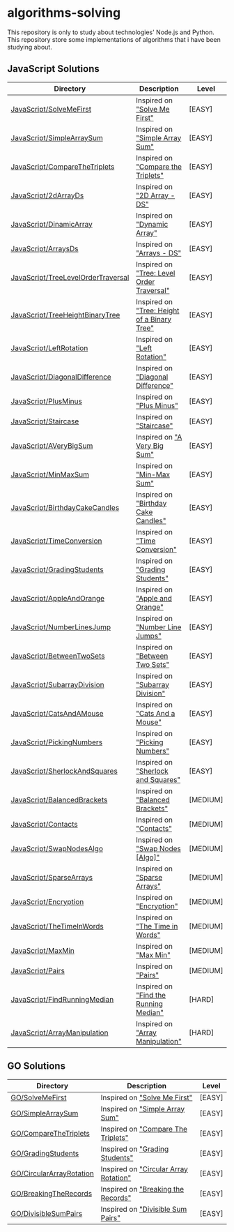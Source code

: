 # algorithms-solving

This repository is only to study about technologies' Node.js and Python.  
This repository store some implementations of algorithms that i have been studying about.

## JavaScript Solutions

| Directory                                                                          | Description                                                                                                             | Level    |
| ---------------------------------------------------------------------------------- | ----------------------------------------------------------------------------------------------------------------------- | -------- |
| [JavaScript/SolveMeFirst](/JavaScript/SolveMeFirst/index.js)                       | Inspired on ["Solve Me First"](https://www.hackerrank.com/challenges/solve-me-first/problem)                            | [EASY]   |
| [JavaScript/SimpleArraySum](/JavaScript/SimpleArraySum/index.js)                   | Inspired on ["Simple Array Sum"](https://www.hackerrank.com/challenges/simple-array-sum/problem)                        | [EASY]   |
| [JavaScript/CompareTheTriplets](/JavaScript/CompareTheTriplets/index.js)           | Inspired on ["Compare the Triplets"](https://www.hackerrank.com/challenges/compare-the-triplets/problem)                | [EASY]   |
| [JavaScript/2dArrayDs](/JavaScript/2dArrayDs/index.js)                             | Inspired on ["2D Array - DS"](https://www.hackerrank.com/challenges/2d-array/problem)                                   | [EASY]   |
| [JavaScript/DinamicArray](/JavaScript/DinamicArray/index.js)                       | Inspired on ["Dynamic Array"](https://www.hackerrank.com/challenges/dynamic-array/problem)                              | [EASY]   |
| [JavaScript/ArraysDs](/JavaScript/ArraysDs/index.js)                               | Inspired on ["Arrays - DS"](https://www.hackerrank.com/challenges/arrays-ds/problem)                                    | [EASY]   |
| [JavaScript/TreeLevelOrderTraversal](/JavaScript/TreeLevelOrderTraversal/index.ts) | Inspired on ["Tree: Level Order Traversal"](https://www.hackerrank.com/challenges/tree-level-order-traversal/problem)   | [EASY]   |
| [JavaScript/TreeHeightBinaryTree](/JavaScript/TreeHeightBinaryTree/index.ts)       | Inspired on ["Tree: Height of a Binary Tree"](https://www.hackerrank.com/challenges/tree-level-order-traversal/problem) | [EASY]   |
| [JavaScript/LeftRotation](/JavaScript/LeftRotation/index.js)                       | Inspired on ["Left Rotation"](https://www.hackerrank.com/challenges/array-left-rotation/problem)                        | [EASY]   |
| [JavaScript/DiagonalDifference](/JavaScript/DiagonalDifference/index.js)           | Inspired on ["Diagonal Difference"](https://www.hackerrank.com/challenges/diagonal-difference/problem)                  | [EASY]   |
| [JavaScript/PlusMinus](/JavaScript/PlusMinus/index.js)                             | Inspired on ["Plus Minus"](https://www.hackerrank.com/challenges/plus-minus/problem)                                    | [EASY]   |
| [JavaScript/Staircase](/JavaScript/Staircase/index.js)                             | Inspired on ["Staircase"](https://www.hackerrank.com/challenges/staircase/problem)                                      | [EASY]   |
| [JavaScript/AVeryBigSum](/JavaScript/AVeryBigSum/index.js)                         | Inspired on ["A Very Big Sum"](https://www.hackerrank.com/challenges/a-very-big-sum/problem)                            | [EASY]   |
| [JavaScript/MinMaxSum](/JavaScript/MinMaxSum/index.js)                             | Inspired on ["Min-Max Sum"](https://www.hackerrank.com/challenges/mini-max-sum/problem)                                 | [EASY]   |
| [JavaScript/BirthdayCakeCandles](/JavaScript/BirthdayCakeCandles/index.js)         | Inspired on ["Birthday Cake Candles"](https://www.hackerrank.com/challenges/birthday-cake-candles/problem)              | [EASY]   |
| [JavaScript/TimeConversion](/JavaScript/TimeConversion/index.js)                   | Inspired on ["Time Conversion"](https://www.hackerrank.com/challenges/time-conversion/problem)                          | [EASY]   |
| [JavaScript/GradingStudents](/JavaScript/GradingStudents/index.js)                 | Inspired on ["Grading Students"](https://www.hackerrank.com/challenges/grading/problem)                                 | [EASY]   |
| [JavaScript/AppleAndOrange](/JavaScript/AppleAndOrange/index.js)                   | Inspired on ["Apple and Orange"](https://www.hackerrank.com/challenges/apple-and-orange/problem)                        | [EASY]   |
| [JavaScript/NumberLinesJump](/JavaScript/NumberLinesJump/index.js)                 | Inspired on ["Number Line Jumps"](https://www.hackerrank.com/challenges/kangaroo/problem)                               | [EASY]   |
| [JavaScript/BetweenTwoSets](/JavaScript/BetweenTwoSets/index.js)                   | Inspired on ["Between Two Sets"](https://www.hackerrank.com/challenges/between-two-sets/problem)                        | [EASY]   |
| [JavaScript/SubarrayDivision](/JavaScript/SubarrayDivision/index.js)               | Inspired on ["Subarray Division"](https://www.hackerrank.com/challenges/the-birthday-bar/problem)                       | [EASY]   |
| [JavaScript/CatsAndAMouse](/JavaScript/CatsAndAMouse/index.js)                     | Inspired on ["Cats And a Mouse"](https://www.hackerrank.com/challenges/cats-and-a-mouse/problem)                        | [EASY]   |
| [JavaScript/PickingNumbers](/JavaScript/PickingNumbers/index.js)                   | Inspired on ["Picking Numbers"](https://www.hackerrank.com/challenges/picking-numbers/problem)                          | [EASY]   |
| [JavaScript/SherlockAndSquares](/JavaScript/SherlockAndSquares/index.js)           | Inspired on ["Sherlock and Squares"](https://www.hackerrank.com/challenges/sherlock-and-squares/problem)                | [EASY]   |
| [JavaScript/BalancedBrackets](/JavaScript/BalancedBrackets/index.js)               | Inspired on ["Balanced Brackets"](https://www.hackerrank.com/challenges/balanced-brackets/problem)                      | [MEDIUM] |
| [JavaScript/Contacts](/JavaScript/Contacts/index.js)                               | Inspired on ["Contacts"](https://www.hackerrank.com/challenges/contacts/problem)                                        | [MEDIUM] |
| [JavaScript/SwapNodesAlgo](/JavaScript/SwapNodesAlgo/index.js)                     | Inspired on ["Swap Nodes [Algo]"](https://www.hackerrank.com/challenges/swap-nodes-algo/problem)                        | [MEDIUM] |
| [JavaScript/SparseArrays](/JavaScript/SparseArrays/index.js)                       | Inspired on ["Sparse Arrays"](https://www.hackerrank.com/challenges/sparse-arrays/problem)                              | [MEDIUM] |
| [JavaScript/Encryption](/JavaScript/Encryption/index.js)                           | Inspired on ["Encryption"](https://www.hackerrank.com/challenges/encryption/problem)                                    | [MEDIUM] |
| [JavaScript/TheTimeInWords](/JavaScript/TheTimeInWords/index.js)                   | Inspired on ["The Time in Words"](https://www.hackerrank.com/challenges/the-time-in-words/problem)                      | [MEDIUM] |
| [JavaScript/MaxMin](/JavaScript/MaxMin/index.js)                                   | Inspired on ["Max Min"](https://www.hackerrank.com/challenges/angry-children/problem)                                   | [MEDIUM] |
| [JavaScript/Pairs](/JavaScript/Pairs/index.js)                                     | Inspired on ["Pairs"](https://www.hackerrank.com/challenges/pairs/problem)                                              | [MEDIUM] |
| [JavaScript/FindRunningMedian](/JavaScript/FindRunningMedian/index.java)           | Inspired on ["Find the Running Median"](https://www.hackerrank.com/challenges/find-the-running-median/problem)          | [HARD]   |
| [JavaScript/ArrayManipulation](/JavaScript/ArrayManipulation/index.js)             | Inspired on ["Array Manipulation"](https://www.hackerrank.com/challenges/crush/problem)                                 | [HARD]   |

## GO Solutions

| Directory                                                     | Description                                                                                                         | Level  |
| ------------------------------------------------------------- | ------------------------------------------------------------------------------------------------------------------- | ------ |
| [GO/SolveMeFirst](/GO/SolveMeFirst/main.go)                   | Inspired on ["Solve Me First"](https://www.hackerrank.com/challenges/solve-me-first/problem)                        | [EASY] |
| [GO/SimpleArraySum](/GO/SimpleArraySum/main.go)               | Inspired on ["Simple Array Sum"](https://www.hackerrank.com/challenges/simple-array-sum/problem)                    | [EASY] |
| [GO/CompareTheTriplets](/GO/CompareTheTriplets/main.go)       | Inspired on ["Compare The Triplets"](https://www.hackerrank.com/challenges/compare-the-triplets/problem)            | [EASY] |
| [GO/GradingStudents](/GO/GradingStudents/main.go)             | Inspired on ["Grading Students"](https://www.hackerrank.com/challenges/grading/problem)                             | [EASY] |
| [GO/CircularArrayRotation](/GO/CircularArrayRotation/main.go) | Inspired on ["Circular Array Rotation"](https://www.hackerrank.com/challenges/circular-array-rotation/problem)      | [EASY] |
| [GO/BreakingTheRecords](/GO/BreakingTheRecords/main.go)       | Inspired on ["Breaking the Records"](https://www.hackerrank.com/challenges/breaking-best-and-worst-records/problem) | [EASY] |
| [GO/DivisibleSumPairs](/GO/DivisibleSumPairs/main.go)         | Inspired on ["Divisible Sum Pairs"](https://www.hackerrank.com/challenges/divisible-sum-pairs/problem)              | [EASY] |
